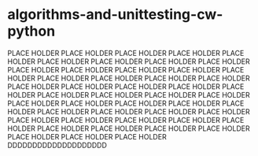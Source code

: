 # algorithms-and-unittesting-cw-python
PLACE HOLDER PLACE HOLDER PLACE HOLDER PLACE HOLDER PLACE HOLDER PLACE HOLDER PLACE HOLDER PLACE HOLDER PLACE HOLDER PLACE HOLDER PLACE HOLDER PLACE HOLDER PLACE HOLDER PLACE HOLDER PLACE HOLDER PLACE HOLDER PLACE HOLDER PLACE HOLDER PLACE HOLDER PLACE HOLDER PLACE HOLDER PLACE HOLDER PLACE HOLDER PLACE HOLDER PLACE HOLDER PLACE HOLDER PLACE HOLDER PLACE HOLDER PLACE HOLDER PLACE HOLDER PLACE HOLDER PLACE HOLDER PLACE HOLDER PLACE HOLDER PLACE HOLDER PLACE HOLDER PLACE HOLDER PLACE HOLDER PLACE HOLDER PLACE HOLDER PLACE HOLDER PLACE HOLDER PLACE HOLDER PLACE HOLDER PLACE HOLDER PLACE HOLDER PLACE HOLDER PLACE HOLDER DDDDDDDDDDDDDDDDDDDD

